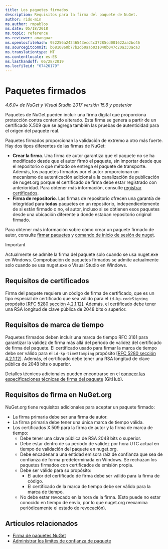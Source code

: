 ```yaml
---
title: Los paquetes firmados
description: Requisitos para la firma del paquete de NuGet.
author: rido-min
ms.author: rmpablos
ms.date: 05/18/2018
ms.topic: reference
ms.reviewer: ananguar
ms.openlocfilehash: 952256a24246543ecd4c37285cd001622aa2bc46
ms.sourcegitcommit: b6810860b77b2d50aab031040b047c20a333aca3
ms.translationtype: MT
ms.contentlocale: es-ES
ms.lasthandoff: 06/28/2019
ms.locfileid: "67426179"
---
```

# <a name="signed-packages"></a>Paquetes firmados

*4.6.0+ de NuGet y Visual Studio 2017 versión 15.6 y posterior*

Paquetes de NuGet pueden incluir una firma digital que proporciona protección contra contenido alterado. Esta firma se genera a partir de un certificado X.509 que se agrega también las pruebas de autenticidad para el origen del paquete real.

Paquetes firmados proporcionan la validación de extremo a otro más fuerte. Hay dos tipos diferentes de las firmas de NuGet:
- **Crear la firma**. Una firma de autor garantiza que el paquete no se ha modificado desde que el autor firmó el paquete, sin importar desde que el repositorio o qué método se entrega el paquete de transporte. Además, los paquetes firmados por el autor proporcionan un mecanismo de autenticación adicional a la canalización de publicación de nuget.org porque el certificado de firma debe estar registrado con anterioridad. Para obtener más información, consulte [registrar certificados](#signature-requirements-on-nugetorg).
- **Firma de repositorio**. Las firmas de repositorio ofrecen una garantía de integridad para **todas** paquetes en un repositorio, independientemente de si están firmado o no, el autor, incluso si se obtienen esos paquetes desde una ubicación diferente a donde estaban repositorio original firmado.   

Para obtener más información sobre cómo crear un paquete firmado de autor, consulte [firmar paquetes](../create-packages/Sign-a-package.md) y [comando de inicio de sesión de nuget](../tools/cli-ref-sign.md).

> [!Important]
> Actualmente se admite la firma del paquete solo cuando se usa nuget.exe en Windows. Comprobación de paquetes firmados se admite actualmente solo cuando se usa nuget.exe o Visual Studio en Windows.

## <a name="certificate-requirements"></a>Requisitos de certificados

Firma del paquete requiere un código de firma de certificado, que es un tipo especial de certificado que sea válido para el `id-kp-codeSigning` propósito [[RFC 5280 sección 4.2.1.12](https://tools.ietf.org/html/rfc5280#section-4.2.1.12)]. Además, el certificado debe tener una RSA longitud de clave pública de 2048 bits o superior.

## <a name="timestamp-requirements"></a>Requisitos de marca de tiempo

Paquetes firmados deben incluir una marca de tiempo RFC 3161 para garantizar la validez de firma más allá del período de validez del certificado de firma del paquete. El certificado usado para firmar la marca de tiempo debe ser válido para el `id-kp-timeStamping` propósito [[RFC 5280 sección 4.2.1.12](https://tools.ietf.org/html/rfc5280#section-4.2.1.12)]. Además, el certificado debe tener una RSA longitud de clave pública de 2048 bits o superior.

Detalles técnicos adicionales pueden encontrarse en el [conocer las especificaciones técnicas de firma del paquete](https://github.com/NuGet/Home/wiki/Package-Signatures-Technical-Details) (GitHub).

## <a name="signature-requirements-on-nugetorg"></a>Requisitos de firma en NuGet.org

NuGet.org tiene requisitos adicionales para aceptar un paquete firmado:

- La firma primaria debe ser una firma de autor.
- La firma primaria debe tener una única marca de tiempo válida.
- Los certificados X.509 para la firma de autor y la firma de marca de tiempo:
  - Debe tener una clave pública de RSA 2048 bits o superior.
  - Debe estar dentro de su período de validez por hora UTC actual en tiempo de validación del paquete en nuget.org.
  - Debe encadenar a una entidad emisora raíz de confianza que sea de confianza de forma predeterminada en Windows. Se rechazan los paquetes firmados con certificados de emisión propia.
  - Debe ser válido para su propósito: 
    - El autor del certificado de firma debe ser válido para la firma de código.
    - El certificado de la marca de tiempo debe ser válido para la marca de tiempo.
  - No debe estar revocado en la hora de la firma. (Esto puede no estar conocido en tiempo de envío, por lo que nuget.org reexamina periódicamente el estado de revocación).
  
  
## <a name="related-articles"></a>Artículos relacionados

- [Firma de paquetes NuGet](../create-packages/Sign-a-Package.md)
- [Administrar los límites de confianza de paquete](../consume-packages/installing-signed-packages.md)
